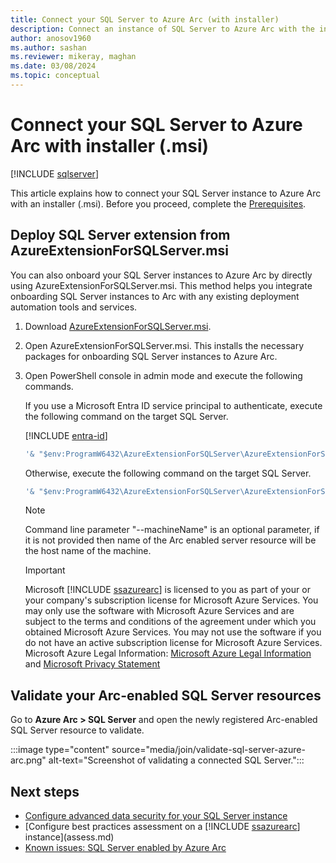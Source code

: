 ```yaml
---
title: Connect your SQL Server to Azure Arc (with installer)
description: Connect an instance of SQL Server to Azure Arc with the installer (.msi). Allows you to manage SQL Server centrally, as an Arc-enabled resource.
author: anosov1960
ms.author: sashan
ms.reviewer: mikeray, maghan
ms.date: 03/08/2024
ms.topic: conceptual
---
```


# Connect your SQL Server to Azure Arc with installer (.msi)

[!INCLUDE [sqlserver](../../includes/applies-to-version/sqlserver.md)]

This article explains how to connect your SQL Server instance to Azure Arc with an installer (.msi). Before you proceed, complete the [Prerequisites](prerequisites.md).

## Deploy SQL Server extension from AzureExtensionForSQLServer.msi

You can also onboard your SQL Server instances to Azure Arc by directly using  AzureExtensionForSQLServer.msi. This method helps you integrate onboarding SQL Server instances to Arc with any existing deployment automation tools and services.

1. Download [AzureExtensionForSQLServer.msi](https://aka.ms/AzureExtensionForSQLServer).
1. Open AzureExtensionForSQLServer.msi. This installs the necessary packages for onboarding SQL Server instances to Azure Arc.
1. Open PowerShell console in admin mode and execute the following commands.

   If you use a Microsoft Entra ID service principal to authenticate, execute the following command on the target SQL Server.

   [!INCLUDE [entra-id](../../includes/entra-id.md)]

   ```powershell
   '& "$env:ProgramW6432\AzureExtensionForSQLServer\AzureExtensionForSQLServer.exe" --subId <subscriptionid> --resourceGroup <resourceGroupName> --location <AzureRegion> --tenantid <TenantId> --service-principal-app-id <servicePrincipalAppId> --service-principal-secret <servicePrincipalSecret> --proxy <proxy> --licenseType <licenseType> --excluded-SQL-instances <"MSSQLSERVER01 MSSQLSERVER02 MSSQLSERVER15"> --machineName <"ArcServerName">'
   ```

   Otherwise, execute the following command on the target SQL Server.

   ```powershell
   '& "$env:ProgramW6432\AzureExtensionForSQLServer\AzureExtensionForSQLServer.exe" --subId <subscriptionid> --resourceGroup <resourceGroupName> --location $location --tenantid <TenantId> --proxy <proxy> --licenseType <licenseType> --excluded-SQL-instances <"MSSQLSERVER01 MSSQLSERVER02 MSSQLSERVER15"> --machineName <"ArcServerName">'
   ```

   > [!NOTE]  
   > Command line parameter "--machineName" is an optional parameter, if it is not provided then name of the Arc enabled server resource will be the host name of the machine.

   > [!IMPORTANT]  
   > Microsoft [!INCLUDE [ssazurearc](../../includes/ssazurearc.md)] is licensed to you as part of your or your company's subscription license for Microsoft Azure Services. You may only use the software with Microsoft Azure Services and are subject to the terms and conditions of the agreement under which you obtained Microsoft Azure Services. You may not use the software if you do not have an active subscription license for Microsoft Azure Services.  
   > Microsoft Azure Legal Information: [Microsoft Azure Legal Information](https://azure.microsoft.com/support/legal/) and [Microsoft Privacy Statement](https://azure.microsoft.com/support/legal/)

## Validate your Arc-enabled SQL Server resources

Go to **Azure Arc > SQL Server** and open the newly registered Arc-enabled SQL Server resource to validate.

:::image type="content" source="media/join/validate-sql-server-azure-arc.png" alt-text="Screenshot of validating a connected SQL Server.":::

## Next steps

- [Configure advanced data security for your SQL Server instance](configure-advanced-data-security.md)
- [Configure best practices assessment on a [!INCLUDE [ssazurearc](../../includes/ssazurearc.md)] instance](assess.md)
- [Known issues: SQL Server enabled by Azure Arc](known-issues.md)
